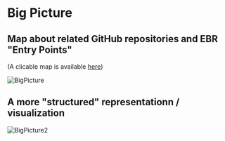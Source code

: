 Big Picture
==

Map about related GitHub repositories and EBR "Entry Points"
-
(A clicable map is available <a href="http://hubject.net/iPlumb3r/GitHub/BigPicture.html">here</a>)

![BigPicture](https://github.com/iPlumb3r/BigPicture/blob/master/Images/BigPicture_2020-04-01.png)


A more "structured" representationn / visualization
-

![BigPicture2](https://github.com/iPlumb3r/BigPicture/blob/master/Images/BigPicture2_2020-04-02.png)
